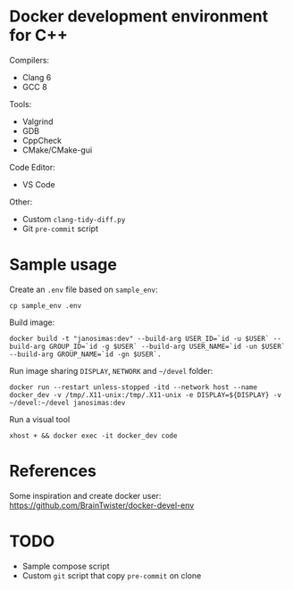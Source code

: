 # Docker development environment for C++

Compilers:
  - Clang 6
  - GCC 8

Tools:
  - Valgrind
  - GDB
  - CppCheck
  - CMake/CMake-gui

Code Editor:
  - VS Code

Other:
  - Custom `clang-tidy-diff.py`
  - Git `pre-commit` script

# Sample usage

Create an `.env` file based on `sample_env`:
```
cp sample_env .env
```

Build image:
```
docker build -t "janosimas:dev" --build-arg USER_ID=`id -u $USER` --build-arg GROUP_ID=`id -g $USER` --build-arg USER_NAME=`id -un $USER` --build-arg GROUP_NAME=`id -gn $USER`.
```

Run image sharing `DISPLAY`, `NETWORK` and `~/devel` folder:
```
docker run --restart unless-stopped -itd --network host --name docker_dev -v /tmp/.X11-unix:/tmp/.X11-unix -e DISPLAY=${DISPLAY} -v ~/devel:~/devel janosimas:dev
```

Run a visual tool
```
xhost + && docker exec -it docker_dev code
```

# References
Some inspiration and create docker user: https://github.com/BrainTwister/docker-devel-env

# TODO
  - Sample compose script
  - Custom `git` script that copy `pre-commit` on clone